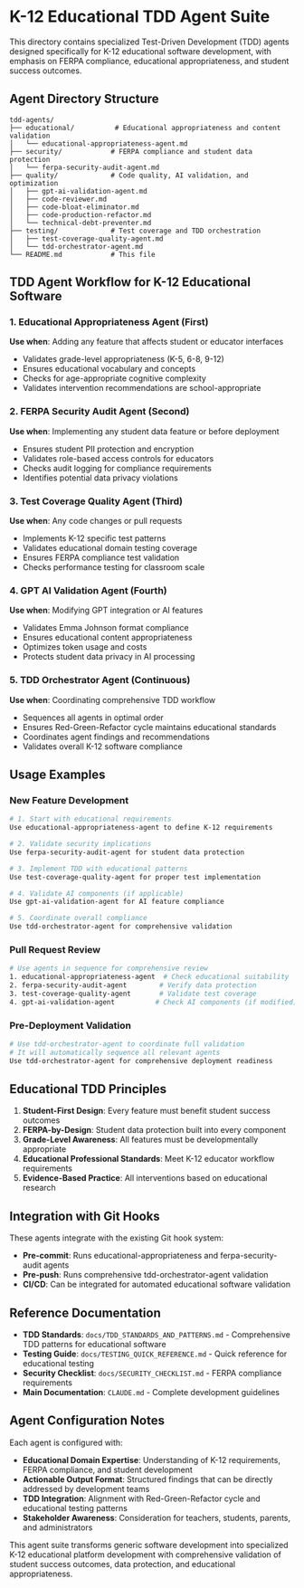 # K-12 Educational TDD Agent Suite

This directory contains specialized Test-Driven Development (TDD) agents designed specifically for K-12 educational software development, with emphasis on FERPA compliance, educational appropriateness, and student success outcomes.

## Agent Directory Structure

```
tdd-agents/
├── educational/          # Educational appropriateness and content validation
│   └── educational-appropriateness-agent.md
├── security/            # FERPA compliance and student data protection
│   └── ferpa-security-audit-agent.md  
├── quality/             # Code quality, AI validation, and optimization
│   ├── gpt-ai-validation-agent.md
│   ├── code-reviewer.md
│   ├── code-bloat-eliminator.md
│   ├── code-production-refactor.md
│   └── technical-debt-preventer.md
├── testing/             # Test coverage and TDD orchestration
│   ├── test-coverage-quality-agent.md
│   └── tdd-orchestrator-agent.md
└── README.md            # This file
```

## TDD Agent Workflow for K-12 Educational Software

### 1. **Educational Appropriateness Agent** (First)
**Use when**: Adding any feature that affects student or educator interfaces
- Validates grade-level appropriateness (K-5, 6-8, 9-12)
- Ensures educational vocabulary and concepts
- Checks for age-appropriate cognitive complexity
- Validates intervention recommendations are school-appropriate

### 2. **FERPA Security Audit Agent** (Second)  
**Use when**: Implementing any student data feature or before deployment
- Ensures student PII protection and encryption
- Validates role-based access controls for educators
- Checks audit logging for compliance requirements
- Identifies potential data privacy violations

### 3. **Test Coverage Quality Agent** (Third)
**Use when**: Any code changes or pull requests
- Implements K-12 specific test patterns
- Validates educational domain testing coverage
- Ensures FERPA compliance test validation
- Checks performance testing for classroom scale

### 4. **GPT AI Validation Agent** (Fourth)
**Use when**: Modifying GPT integration or AI features
- Validates Emma Johnson format compliance
- Ensures educational content appropriateness
- Optimizes token usage and costs
- Protects student data privacy in AI processing

### 5. **TDD Orchestrator Agent** (Continuous)
**Use when**: Coordinating comprehensive TDD workflow
- Sequences all agents in optimal order
- Ensures Red-Green-Refactor cycle maintains educational standards
- Coordinates agent findings and recommendations
- Validates overall K-12 software compliance

## Usage Examples

### New Feature Development
```bash
# 1. Start with educational requirements
Use educational-appropriateness-agent to define K-12 requirements

# 2. Validate security implications
Use ferpa-security-audit-agent for student data protection

# 3. Implement TDD with educational patterns
Use test-coverage-quality-agent for proper test implementation

# 4. Validate AI components (if applicable)
Use gpt-ai-validation-agent for AI feature compliance

# 5. Coordinate overall compliance
Use tdd-orchestrator-agent for comprehensive validation
```

### Pull Request Review
```bash
# Use agents in sequence for comprehensive review
1. educational-appropriateness-agent  # Check educational suitability
2. ferpa-security-audit-agent        # Verify data protection
3. test-coverage-quality-agent       # Validate test coverage
4. gpt-ai-validation-agent          # Check AI components (if modified)
```

### Pre-Deployment Validation
```bash
# Use tdd-orchestrator-agent to coordinate full validation
# It will automatically sequence all relevant agents
Use tdd-orchestrator-agent for comprehensive deployment readiness
```

## Educational TDD Principles

1. **Student-First Design**: Every feature must benefit student success outcomes
2. **FERPA-by-Design**: Student data protection built into every component
3. **Grade-Level Awareness**: All features must be developmentally appropriate
4. **Educational Professional Standards**: Meet K-12 educator workflow requirements
5. **Evidence-Based Practice**: All interventions based on educational research

## Integration with Git Hooks

These agents integrate with the existing Git hook system:

- **Pre-commit**: Runs educational-appropriateness and ferpa-security-audit agents
- **Pre-push**: Runs comprehensive tdd-orchestrator-agent validation
- **CI/CD**: Can be integrated for automated educational software validation

## Reference Documentation

- **TDD Standards**: `docs/TDD_STANDARDS_AND_PATTERNS.md` - Comprehensive TDD patterns for educational software
- **Testing Guide**: `docs/TESTING_QUICK_REFERENCE.md` - Quick reference for educational testing
- **Security Checklist**: `docs/SECURITY_CHECKLIST.md` - FERPA compliance requirements
- **Main Documentation**: `CLAUDE.md` - Complete development guidelines

## Agent Configuration Notes

Each agent is configured with:
- **Educational Domain Expertise**: Understanding of K-12 requirements, FERPA compliance, and student development
- **Actionable Output Format**: Structured findings that can be directly addressed by development teams  
- **TDD Integration**: Alignment with Red-Green-Refactor cycle and educational testing patterns
- **Stakeholder Awareness**: Consideration for teachers, students, parents, and administrators

This agent suite transforms generic software development into specialized K-12 educational platform development with comprehensive validation of student success outcomes, data protection, and educational appropriateness.